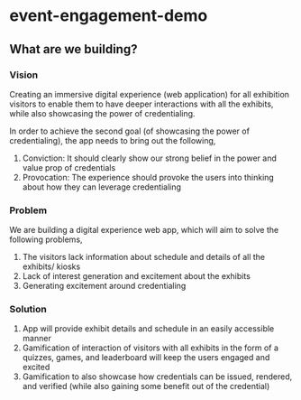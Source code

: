 # event-engagement-demo

## What are we building?
### Vision
Creating an immersive digital experience (web application) for all exhibition visitors to enable them to have deeper interactions with all the exhibits, while also showcasing the power of credentialing. 

In order to achieve the second goal (of showcasing the power of credentialing), the app needs to bring out the following,
1. Conviction: It should clearly show our strong belief in the power and value prop of credentials
2. Provocation: The experience should provoke the users into thinking about how they can leverage credentialing 

### Problem
We are building a digital experience web app, which will aim to solve the following problems,

1. The visitors lack information about schedule and details of all the exhibits/ kiosks 
2. Lack of interest generation and excitement about the exhibits
3. Generating excitement around credentialing 

### Solution
1. App will provide exhibit details and schedule in an easily accessible manner
2. Gamification of interaction of visitors with all exhibits in the form of a quizzes, games, and leaderboard will keep the users engaged and excited
3. Gamification to also showcase how credentials can be issued, rendered, and verified (while also gaining some benefit out of the credential)
